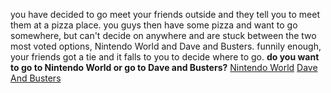 you have decided to go meet your friends outside and they tell you to meet them at a pizza place. you guys then have some pizza and want to go somewhere, but can't decide on anywhere and are stuck between the two most voted options, Nintendo World and Dave and Busters. funnily enough, your friends got a tie and it falls to you to decide where to go.
**do you want to go to Nintendo World or go to Dave and Busters?**
[Nintendo World](../nworld/nworld.md)
[Dave And Busters](../dandb/dandb.md)